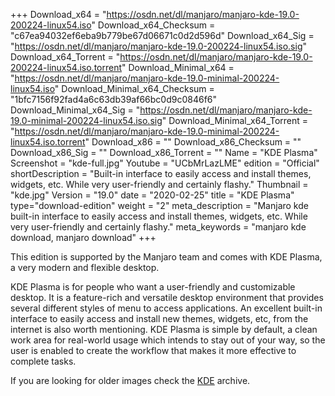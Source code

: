 +++
Download_x64 = "https://osdn.net/dl/manjaro/manjaro-kde-19.0-200224-linux54.iso"
Download_x64_Checksum = "c67ea94032ef6eba9b779be67d06671c0d2d596d"
Download_x64_Sig = "https://osdn.net/dl/manjaro/manjaro-kde-19.0-200224-linux54.iso.sig"
Download_x64_Torrent = "https://osdn.net/dl/manjaro/manjaro-kde-19.0-200224-linux54.iso.torrent"
Download_Minimal_x64 = "https://osdn.net/dl/manjaro/manjaro-kde-19.0-minimal-200224-linux54.iso"
Download_Minimal_x64_Checksum = "1bfc7156f92fad4a6c63db39af66bc0d9c0846f6"
Download_Minimal_x64_Sig = "https://osdn.net/dl/manjaro/manjaro-kde-19.0-minimal-200224-linux54.iso.sig"
Download_Minimal_x64_Torrent = "https://osdn.net/dl/manjaro/manjaro-kde-19.0-minimal-200224-linux54.iso.torrent"
Download_x86 = ""
Download_x86_Checksum = ""
Download_x86_Sig = ""
Download_x86_Torrent = ""
Name = "KDE Plasma"
Screenshot = "kde-full.jpg"
Youtube = "UCbMrLazLME"
edition = "Official"
shortDescription = "Built-in interface to easily access and install themes, widgets, etc. While very user-friendly and certainly flashy."
Thumbnail = "kde.jpg"
Version = "19.0"
date = "2020-02-25"
title = "KDE Plasma"
type="download-edition"
weight = "2"
meta_description = "Manjaro kde built-in interface to easily access and install themes, widgets, etc. While very user-friendly and certainly flashy."
meta_keywords = "manjaro kde download, manjaro download"
+++

This edition is supported by the Manjaro team and comes with KDE Plasma, a very modern and flexible desktop.

KDE Plasma is for people who want a user-friendly and customizable desktop. It is a feature-rich and versatile desktop environment that provides several different styles of menu to access applications. An excellent built-in interface to easily access and install new themes, widgets, etc, from the internet is also worth mentioning. KDE Plasma is simple by default, a clean work area for real-world usage which intends to stay out of your way, so the user is enabled to create the workflow that makes it more effective to complete tasks.

If you are looking for older images check the [KDE](https://osdn.net/projects/manjaro-archive/storage/kde/) archive.
